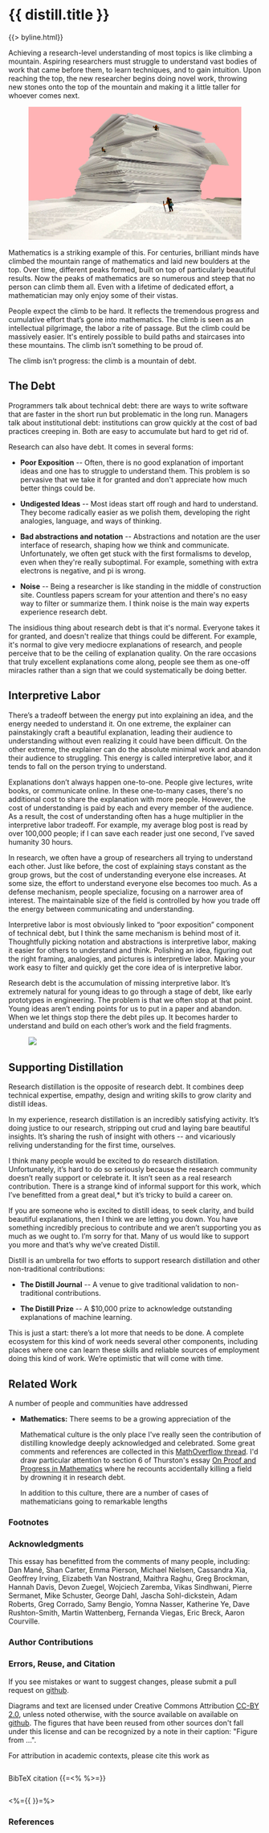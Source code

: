<script src="assets/d3.min.js"></script>

<style>
d-fn {
  display: none;
}
sup, sub {
  vertical-align: baseline;
  position: relative;
  top: -0.4em;
}
sub {
  top: 0.4em;
}
.post p sup a, .post ul sup a {
  background-image: none;
  text-decoration: none;
  margin-left: 2px;
  margin-right: 4px;
  font-weight: bold;
  font-size: 90%;
  color: #77A;
}
</style>

<h1>{{ distill.title }}</h1>
{{> byline.html}}

Achieving a research-level understanding of most topics is like climbing a mountain. Aspiring researchers must struggle to understand vast bodies of work that came before them, to learn techniques, and to gain intuition. Upon reaching the top, the new researcher begins doing novel work, throwing new stones onto the top of the mountain and making it a little taller for whoever comes next.

<figure class="w-page">
<img src="assets/debt-mountain.jpg">
</figure>

Mathematics is a striking example of this. For centuries, brilliant minds have climbed the mountain range of mathematics and laid new boulders at the top. Over time, different peaks formed, built on top of particularly beautiful results. Now the peaks of mathematics are so numerous and steep that no person can climb them all. Even with a lifetime of dedicated effort, a mathematician may only enjoy some of their vistas.

People expect the climb to be hard. It reflects the tremendous progress and cumulative effort that’s gone into mathematics. The climb is seen as an intellectual pilgrimage, the labor a rite of passage. But the climb could be massively easier. It's entirely possible to build paths and staircases into these mountains.<d-fn>That is, really outstanding tutorials, reviews, textbooks, and so on.</d-fn> The climb isn’t something to be proud of.

<!--... Ideas could be tens, perhaps hundreds, of times easier to understand. The climb isn’t something to be proud of.-->

The climb isn’t progress: the climb is a mountain of debt.


The Debt
--------

Programmers talk about technical debt: there are ways to write software that are faster in the short run but problematic in the long run. Managers talk about institutional debt: institutions can grow quickly at the cost of bad practices creeping in. Both are easy to accumulate but hard to get rid of.

Research can also have debt. It comes in several forms:

* **Poor Exposition** -- Often, there is no good explanation of important ideas and one has to struggle to understand them. This problem is so pervasive that we take it for granted and don't appreciate how much better things could be.

<!--Poor exposition is one of the most visible and pervasive forms of research debt (much like poor documentation in technical debt). Explanations of core ideas don’t exist or are hard to follow. The situation is often so bad that we don’t realize exposition could be much better: we accept rope ladders when we could make elevators.-->

* **Undigested Ideas** -- Most ideas start off rough and hard to understand. They become radically easier as we polish them, developing the right analogies, language, and ways of thinking.


<!--Often ideas start off very rough and hard to understand and become radically easier as we polish them, developing the right analogies, language, visualizations and abstractions. For example, at one point calculus was something that only geniuses could understand, but we now teach it in high school: something changed, and I don’t think it was us.<d-fn>This form of debt seems particularly tragic, because I think people frequently have a much more digested version of the idea in their heads. Unfortunately, they don't communicate it except in personal conversations because it is often hard to communicate and fragile. (An additional challenge is that people often have intuitions they know aren’t 100% right, even though they are useful.) The result is that everyone needs to repolish the ideas for themselves, and the ideas aren’t progressively refined.</d-fn>-->

* **Bad abstractions and notation** -- Abstractions and notation are the user interface of research, shaping how we think and communicate. Unfortunately, we often get stuck with the first formalisms to develop, even when they're really suboptimal.  For example, something with extra electrons is negative, and pi is wrong.

<!--* **Bad abstractions and notation** -- Abstractions and notation are the user interface of research. When ideas first develop, formalisms develop with them, for communication and researchers’ own thoughts. These initial formalisms tend to be far from optimal but we often get stuck with them. For example, something with extra electrons negative, and pi is wrong.-->

<!--* **Bad definitions, abstractions, and notation** -- Formalisms like abstractions and notation are the user interface of research. When ideas first develop, formalisms develop with them, for communication and researchers’ own thoughts. These initial formalisms are often far from the best possible ones. Better formalisms arise over time, from general refinement of ideas, deliberate work on the formalism, or opportunities in new media. Unfortunately, poor formalisms are extremely persistent, even once better ones are found.<d-fn>One reason bad formalisms persist is that the switching costs are high, but there’s another, subtler reason. Becoming an expert in a field causes the formalisms to become part of you, in the same way language is. When one sees new formalisms, they often feel worse: you’re not fluent in the new notation, so it feels clunky, and you’ve learned to cope with any shortcomings of your familiar formalism that it fixes. Even genuine, significant improvements may seem minor or unimportant to an expert. Sadly, it’s the novice who faces the brunt of the cost.</d-fn> For example: something with extra electrons is negative, pi is wrong, and topology is better defined in terms of closure.-->

<!--* **Unavailable Tools**  -- Whether you are a student programming for the first time, or an expert trying to reproduce an experiment, being able to easily dive into topics and get your hands dirty is critical. Availability of tools makes it easier to learn because people can test their mental models.<d-fn>Rapid feedback is a documentation all of its own, and quick results are an incredible motivation</d-fn> It also facilitates the reproduction of results and the translation of research into application. Sadly, these tools are often not public, or the public versions are unusable.-->

* **Noise** -- Being a researcher is like standing in the middle of construction site. Countless papers scream for your attention and there's no easy way to filter or summarize them.<d-fn>Because most work is explained poorly, it takes a lot of energy to understand each piece of work. For many papers, I want a simple one sentence explanation of it, but need to fight with it to get that sentence. Because the simplest way to get the attention of interested parties is to get everyone’s attention, we get flooded with work. Because we incentivize people being “prolific,” we get flooded with a lot of work…</d-fn> I think noise is the main way experts experience research debt.


<!--* **Noise** -- If becoming a researcher is like climbing a mountain, being a researcher is often like standing in the middle of construction site: loud. When hundreds of papers are published each day, with no easy way to filter or summarize them, the energy needed to keep up with a field is too high.<d-fn>Because most work is explained poorly, it takes a lot of energy to understand each piece of work. For many papers, I want a simple one sentence explanation of it, but need to fight with it to get that sentence. Because the simplest way to get the attention of interested parties is to get everyone’s attention, we get flooded with work. Because we incentivize people being “prolific,” we get flooded with a lot of work…</d-fn> I think noise is the main way experts experience research debt.-->

The insidious thing about research debt is that it's normal. Everyone takes it for granted, and doesn't realize that things could be different. For example, it's normal to give very mediocre explanations of research, and people perceive that to be the ceiling of explanation quality. On the rare occasions that truly excellent explanations come along, people see them as one-off miracles rather than a sign that we could systematically be doing better.

<!--These problems arise from trading short term gains for long term costs, much like technical debt. However, research debt is different in two important ways. Firstly, it’s hard to see because it so incredibly pervasive. Secondly, the cost of the debt primarily falls on other people, especially newcomers, in the form of interpretive labor. -->

Interpretive Labor
------------------

There’s a tradeoff between the energy put into explaining an idea, and the energy needed to understand it. On one extreme, the explainer can painstakingly craft a beautiful explanation, leading their audience to understanding without even realizing it could have been difficult. On the other extreme, the explainer can do the absolute minimal work and abandon their audience to struggling. This energy is called interpretive labor, and it tends to fall on the person trying to understand.

Explanations don’t always happen one-to-one. People give lectures, write books, or communicate online. In these one-to-many cases, there's no additional cost to share the explanation with more people. However, the cost of understanding is paid by each and every member of the audience. As a result, the cost of understanding often has a huge multiplier in the interpretive labor tradeoff.<d-fn>More formally, if N people are trying to understand each other, it takes each one O(1) effort to write an explanation of their ideas but O(N) effort to understand each of the other N-1 people's ideas. The result is that energy cost looks like O(a + bN) where a and b are coefficients for the trade off between energy on the explanation side and energy on the understanding side. That is a is the energy spent on explaining and b is the corresponding effort needed to understand.</d-fn>  For example, my average blog post is read by over 100,000 people; if I can save each reader just one second, I’ve saved humanity 30 hours.<d-fn>In some sense, this suggests I should be willing to spend 14 hours to save one second. I don’t go that far, but I do try to keep it in mind.</d-fn>

In research, we often have a group of researchers all trying to understand each other. Just like before, the cost of explaining stays constant as the group grows, but the cost of understanding everyone else increases. At some size, the effort to understand everyone else becomes too much. As a defense mechanism, people specialize, focusing on a narrower area of interest. The maintainable size of the field is controlled by how you trade off the energy between communicating and understanding.

Interpretive labor is most obviously linked to “poor exposition” component of technical debt, but I think the same mechanism is behind most of it. Thoughtfully picking notation and abstractions is interpretive labor, making it easier for others to understand and think. Polishing an idea, figuring out the right framing, analogies, and pictures is interpretive labor. <!--Open sourcing clean code instead of just sketching something in a paper is interpretive labor.--> Making your work easy to filter and quickly get the core idea of is interpretive labor.

<!--Research debt is progressive piling on of interpretive labor. It saves individual researchers’ energy, at the cost of making it harder for the community to understand and build on their work, fragmenting the field.-->

Research debt is the accumulation of missing interpretive labor. It’s extremely natural for young ideas to go through a stage of debt, like early prototypes in engineering. The problem is that we often stop at that point. Young ideas aren’t ending points for us to put in a paper and abandon. When we let things stop there the debt piles up. It becomes harder to understand and build on each other’s work and the field fragments.


<figure>
  <img src="assets/fpo-circle-3.png">
</figure>

Supporting Distillation
-----------------------

Research distillation is the opposite of research debt. It combines deep technical expertise, empathy, design and writing skills to grow clarity and distill ideas.

In my experience, research distillation is an incredibly satisfying activity. It’s doing justice to our research, stripping out crud and laying bare beautiful insights. It’s sharing the rush of insight with others -- and vicariously reliving understanding for the first time, ourselves.

I think many people would be excited to do research distillation. Unfortunately, it’s hard to do so seriously because the research community doesn’t really support or celebrate it. It isn’t seen as a real research contribution. There is a strange kind of informal support for this work, which I’ve benefitted from a great deal,* but it’s tricky to build a career on.

If you are someone who is excited to distill ideas, to seek clarity, and build beautiful explanations, then I think we are letting you down. You have something incredibly precious to contribute and we aren’t supporting you as much as we ought to. I’m sorry for that. Many of us would like to support you more and that’s why we’ve created Distill.

Distill is an umbrella for two efforts to support research distillation and other non-traditional contributions:

* **The Distill Journal** -- A venue to give traditional validation to non-traditional contributions.

* **The Distill Prize** -- A $10,000 prize to acknowledge outstanding explanations of machine learning.




This is just a start: there’s a lot more that needs to be done. A complete ecosystem for this kind of work needs several other components, including places where one can learn these skills and reliable sources of employment doing this kind of work. We’re optimistic that will come with time.


Related Work
-------------

A number of people and communities have addressed

* **Mathematics:** There seems to be a growing appreciation of the


  Mathematical culture is the only place I've really seen the contribution of distilling knowledge deeply acknowledged and celebrated. Some great comments and references are collected in this [MathOverflow thread](http://mathoverflow.net/questions/43690/whats-a-mathematician-to-do). I'd draw particular attention to section 6 of Thurston's essay [On Proof and Progress in Mathematics](https://arxiv.org/pdf/math/9404236v1.pdf) where he recounts accidentally killing a field by drowning it in research debt.

  In addition to this culture, there are a number of cases of mathematicians going to remarkable lengths

<!-- <p style="padding-left: 40px;">*Within a couple of years, a dramatic evacuation of the field started to take place...  I was killing the field. <br> <br>
The results I proved ... were documented in a conventional, formidable mathematician’s style...  This created a high entry barrier: I think many graduate students and mathematicians were discouraged that it was hard to learn and understand the proofs of key theorems.*</p> -->




<section class="appendix">

  <h3>Footnotes</h3>

  <d-fn-list></d-fn-list>


  <h3>Acknowledgments</h3>
  <p>This essay has benefitted from the comments of many people, including: Dan Mané, Shan Carter, Emma Pierson, Michael Nielsen, Cassandra Xia, Geoffrey Irving, Elizabeth Van Nostrand, Maithra Raghu, Greg Brockman, Hannah Davis, Devon Zuegel, Wojciech Zaremba, Vikas Sindhwani, Pierre Sermanet, Mike Schuster, George Dahl, Jascha Sohl-dickstein, Adam Roberts, Greg Corrado, Samy Bengio, Yomna Nasser, Katherine Ye, Dave Rushton-Smith, Martin Wattenberg, Fernanda Viegas, Eric Breck,	Aaron Courville. </p>


  <h3>Author Contributions</h3>

  <h3 id="citation">Errors, Reuse, and Citation</h3>
  <p>If you see mistakes or want to suggest changes, please submit a pull request on <a href="{{{distill.github}}}">github</a>.
  <p>Diagrams and text are licensed under Creative Commons Attribution <a href="https://creativecommons.org/licenses/by/2.0/">CC-BY 2.0</a>, unless noted otherwise, with the source available on available on <a href="{{{distill.github}}}">github</a>. The figures that have been reused from other sources don't fall under this license and can be recognized by a note in their caption: "Figure from …".
  <p>For attribution in academic contexts, please cite this work as
  <pre class="citation"></pre>
  <p>BibTeX citation
  {{=<% %>=}}
<pre class="citation"></pre>

  <%={{ }}=%>
  <h3>References</h3>
  <ul class="references">

  </ul>

</section>




<script>
function process_d_fns() {
  var fns = window.document.getElementsByTagName("d-fn");
  fns = Object.keys(fns).map(k => fns[k]);
  var fn_content = [];

  // Deal with each footnote.
  fns.forEach((e,n) => {
    fn_content.push(e.innerHTML);
    var sup = window.document.createElement("sup");
    n = (n+1)+"";
    sup.innerHTML = "<a href=\"#fn-"+n+"\" id=\"fn-ref-"+n+"\" >"+n+"</a>";
    e.parentNode.replaceChild(sup, e);
  });

  // Render footnotes at bottom
  var fn_list = window.document.getElementsByTagName("d-fn-list")[0];
  var ol = window.document.createElement("ol");
  fn_list.parentNode.replaceChild(ol, fn_list);
  fn_content.forEach((content, n) => {
    var li = window.document.createElement("li");
    li.innerHTML = "<a id=\"fn-"+(n+1)+"\"></a>" + content;
    ol.appendChild(li);
    ol.appendChild(window.document.createElement("br"));
  });

}

process_d_fns();
</script>

